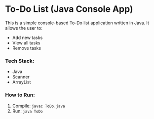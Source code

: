 # To-Do List (Java Console App)

This is a simple console-based To-Do list application written in Java. It allows the user to:

- Add new tasks
- View all tasks
- Remove tasks

### Tech Stack:
- Java
- Scanner
- ArrayList

### How to Run:
1. Compile: `javac ToDo.java`
2. Run: `java ToDo`
